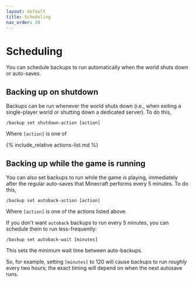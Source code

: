 ```yaml
---
layout: default
title: Scheduling
nav_order: 20
---
```


# Scheduling

You can schedule backups to run automatically when the world shuts down or auto-saves.

## Backing up on shutdown

Backups can be run whenever the world shuts down (i.e., when exiting a single-player world or
shutting down a dedicated server). To do this,

```
/backup set shutdown-action [action]
```

Where `[action]` is one of

{% include_relative actions-list.md %}

## Backing up while the game is running

You can also set backups to run while the game is playing, immediately after the
regular auto-saves that Minecraft performs every 5 minutes.  To do this,

```
/backup set autoback-action [action]
```

Where `[action]` is one of the actions listed above.

If you don't want `autoback` backups to run every 5 minutes, you can schedule them to
run less-frequently:

```
/backup set autoback-wait [minutes]
```

This sets the minimum wait time between auto-backups.

So, for example, setting `[minutes]` 
to 120 will cause backups to run *roughly* every two hours; the exact timing will depend 
on when the next autosave runs.
